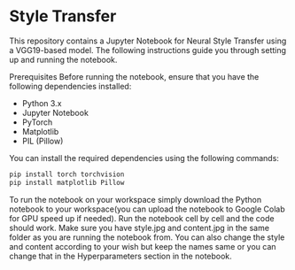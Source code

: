 # Style Transfer
This repository contains a Jupyter Notebook for Neural Style Transfer using a VGG19-based model. The following instructions guide you through setting up and running the notebook.

Prerequisites
Before running the notebook, ensure that you have the following dependencies installed:

+ Python 3.x
+ Jupyter Notebook
+ PyTorch
+ Matplotlib
+ PIL (Pillow)
  
You can install the required dependencies using the following commands:

```bash
pip install torch torchvision
pip install matplotlib Pillow
```
To run the notebook on your workspace simply download the Python notebook to your workspace(you can upload the notebook to Google Colab for GPU speed up if needed). Run the notebook cell by cell and the code should work. Make sure you have style.jpg and content.jpg in the same folder as you are running the notebook from. You can also change the style and content according to your wish but keep the names same or you can change that in the Hyperparameters section in the notebook.

